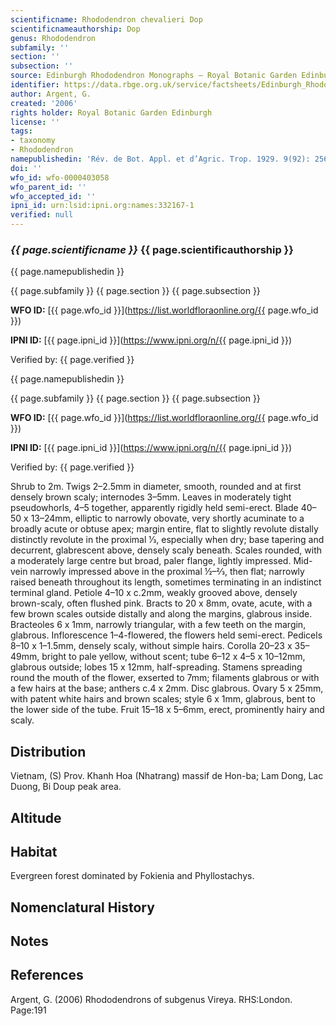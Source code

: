 ```yaml
---
scientificname: Rhododendron chevalieri Dop
scientificnameauthorship: Dop
genus: Rhododendron
subfamily: ''
section: ''
subsection: ''
source: Edinburgh Rhododendron Monographs – Royal Botanic Garden Edinburgh
identifier: https://data.rbge.org.uk/service/factsheets/Edinburgh_Rhododendron_Monographs.xhtml
author: Argent, G.
created: '2006'
rights holder: Royal Botanic Garden Edinburgh
license: ''
tags:
- taxonomy
- Rhododendron
namepublishedin: 'Rév. de Bot. Appl. et d’Agric. Trop. 1929. 9(92): 256, t.10.'
doi: ''
wfo_id: wfo-0000403058
wfo_parent_id: ''
wfo_accepted_id: ''
ipni_id: urn:lsid:ipni.org:names:332167-1
verified: null
---
```

### _{{ page.scientificname }}_ {{ page.scientificauthorship }}
 {{ page.namepublishedin }}

{{ page.subfamily }} {{ page.section }} {{ page.subsection }}

**WFO ID:** [{{ page.wfo_id }}](https://list.worldfloraonline.org/{{ page.wfo_id }})

**IPNI ID:** [{{ page.ipni_id }}](https://www.ipni.org/n/{{ page.ipni_id }})

Verified by: {{ page.verified }}

 {{ page.namepublishedin }}

{{ page.subfamily }} {{ page.section }} {{ page.subsection }}

**WFO ID:** [{{ page.wfo_id }}](https://list.worldfloraonline.org/{{ page.wfo_id }})

**IPNI ID:** [{{ page.ipni_id }}](https://www.ipni.org/n/{{ page.ipni_id }})

Verified by: {{ page.verified }}



Shrub to 2m. Twigs 2–2.5mm in diameter, smooth, rounded and at first densely brown scaly; internodes 3–5mm. Leaves in moderately tight pseudowhorls, 4–5 together, apparently rigidly held semi-erect. Blade 40–50 x 13–24mm, elliptic to narrowly obovate, very shortly acuminate to a broadly acute or obtuse apex; margin entire, flat to slightly revolute distally distinctly revolute in the proximal 1⁄3, especially when dry; base tapering and decurrent, glabrescent above, densely scaly beneath. Scales rounded, with a moderately large centre but broad, paler flange, lightly impressed. Mid-vein narrowly impressed above in the proximal ½–2⁄3, then flat; narrowly raised beneath throughout its length, sometimes terminating in an indistinct terminal gland. Petiole 4–10 x c.2mm, weakly grooved above, densely brown-scaly, often flushed pink. Bracts to 20 x 8mm, ovate, acute, with a few brown scales outside distally and along the margins, glabrous inside. Bracteoles 6 x 1mm, narrowly triangular, with a few teeth on the margin, glabrous. Inflorescence 1–4-flowered, the flowers held semi-erect. Pedicels 8–10 x 1–1.5mm, densely scaly, without simple hairs. Corolla 20–23 x 35–49mm, bright to pale yellow, without scent; tube 6–12 x 4–5 x 10–12mm, glabrous outside; lobes 15 x 12mm, half-spreading. Stamens spreading round the mouth of the flower, exserted to 7mm; filaments glabrous or with a few hairs at the base; anthers c.4 x 2mm. Disc glabrous. Ovary 5 x 25mm, with patent white hairs and brown scales; style 6 x 1mm, glabrous, bent to the lower side of the tube. Fruit 15–18 x 5–6mm, erect, prominently hairy and scaly.

## Distribution
Vietnam, (S) Prov. Khanh Hoa (Nhatrang) massif de Hon-ba; Lam Dong, Lac Duong, Bi Doup peak area.

## Altitude


## Habitat
Evergreen forest domin­ated by Fokienia and Phyllostachys.

## Nomenclatural History

                       
## Notes


## References

Argent, G. (2006) Rhododendrons of subgenus Vireya. RHS:London. Page:191

